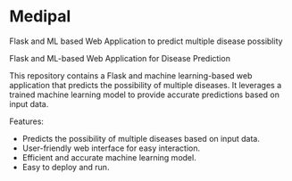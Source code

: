 # Medipal
 Flask and ML based Web Application to predict multiple disease possiblity 

Flask and ML-based Web Application for Disease Prediction

This repository contains a Flask and machine learning-based web application that predicts the possibility of multiple diseases. It leverages a trained machine learning model to provide accurate predictions based on input data.

Features:
 - Predicts the possibility of multiple diseases based on input data.
 - User-friendly web interface for easy interaction.
 - Efficient and accurate machine learning model.
 - Easy to deploy and run.
